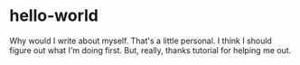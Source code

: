 # hello-world

Why would I write about myself. That's a little personal. I think I should figure out what I'm doing first.
But, really, thanks tutorial for helping me out.
